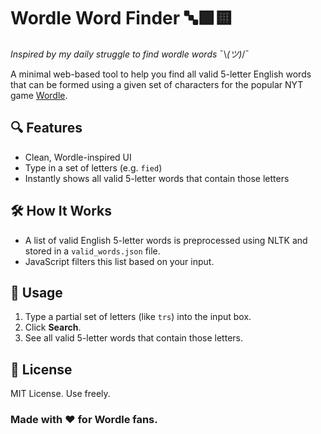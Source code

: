 # Wordle Word Finder 🔤🟩🟨

_Inspired by my daily struggle to find wordle words_ ¯\\_(ツ)_/¯

A minimal web-based tool to help you find all valid 5-letter English words that can be formed using a given set of characters for the popular NYT game [Wordle](https://www.nytimes.com/games/wordle/index.html).

## 🔍 Features

- Clean, Wordle-inspired UI
- Type in a set of letters (e.g. `fied`)
- Instantly shows all valid 5-letter words that contain those letters

## 🛠️ How It Works

- A list of valid English 5-letter words is preprocessed using NLTK and stored in a `valid_words.json` file.
- JavaScript filters this list based on your input.

## 🚀 Usage

1. Type a partial set of letters (like `trs`) into the input box.
2. Click **Search**.
3. See all valid 5-letter words that contain those letters.

## 📄 License

MIT License. Use freely.

### Made with ❤️ for Wordle fans.
